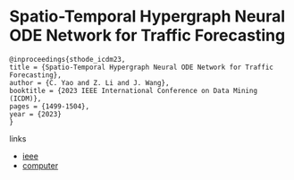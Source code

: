 # Spatio-Temporal Hypergraph Neural ODE Network for Traffic Forecasting

```
@inproceedings{sthode_icdm23,
title = {Spatio-Temporal Hypergraph Neural ODE Network for Traffic Forecasting},
author = {C. Yao and Z. Li and J. Wang},
booktitle = {2023 IEEE International Conference on Data Mining (ICDM)},
pages = {1499-1504},
year = {2023}
}
```

links
- [ieee](https://doi.org/10.1109/ICDM58522.2023.00198)
- [computer](https://doi.ieeecomputersociety.org/10.1109/ICDM58522.2023.00198)
